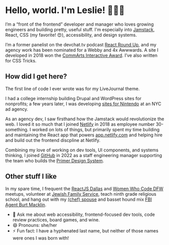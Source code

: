 # Hello, world. I'm Leslie! 👩🏻‍💻

I’m a “front of the frontend” developer and manager who loves growing engineers and building pretty, useful stuff. I'm especially into [Jamstack](https://jamstack.org/), React, CSS (my favorite! 😍), accessibility, and design systems.

I’m a former panelist on the devchat.tv podcast [React Round Up](https://reactroundup.com/hosts/lesliecohn-wein), and my agency work has been nominated for a Webby and 4x Awwwards. A site I developed in 2018 won the [CommArts Interactive Award](https://www.commarts.com/project/26022/the-parker-palm-springs). I’ve also written for CSS Tricks.

## How did I get here?
The first line of code I ever wrote was for my LiveJournal theme. 

I had a college internship building Drupal and WordPress sites for nonprofits; a few years later, I was developing [sites for Nintendo](https://web.archive.org/web/20150312155138/http://nesremix.nintendo.com/) at an NYC ad agency.

As an agency dev, I saw firsthand how the Jamstack would revolutionize the web. I loved it so much that I joined [Netlify](https://netlify.com) in 2018 as employee number 30-something. I worked on lots of things, but primarily spent my time building and maintaining the React app that powers [app.netlify.com](https://app.netlify.com) and helping hire and build out the frontend discpline at Netlify.

Combining my love of working on dev tools, UI components, and systems thinking, I joined [GitHub](https://github.com) in 2022 as a staff engineering manager supporting the team who builds the [Primer Design System](https://primer.style/).

## Other stuff I like
In my spare time, I frequent the [ReactJS Dallas](http://meetup.com/reactjsdallas) and [Women Who Code DFW](https://www.womenwhocode.com/dfw) meetups, volunteer at [Jewish Family Service](https://jfsdallas.org/), teach ninth grade religious school, and hang out with my [(chef) spouse](http://www.thejoyfulbelly.com/) and basset hound mix [FBI Agent Burt Macklin](https://www.instagram.com/dammitmacklin/).

- 💬 Ask me about web accessibility, frontend-focused dev tools, code review practices, board games, and wine.
- 😄 Pronouns: she/her
- ⚡ Fun fact: I have a hyphenated last name, but neither of those names were ones I was born with!

